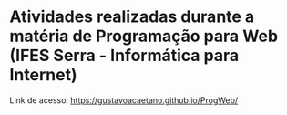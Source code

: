 # Atividades realizadas durante a matéria de Programação para Web (IFES Serra - Informática para Internet)
Link de acesso:
https://gustavoacaetano.github.io/ProgWeb/
